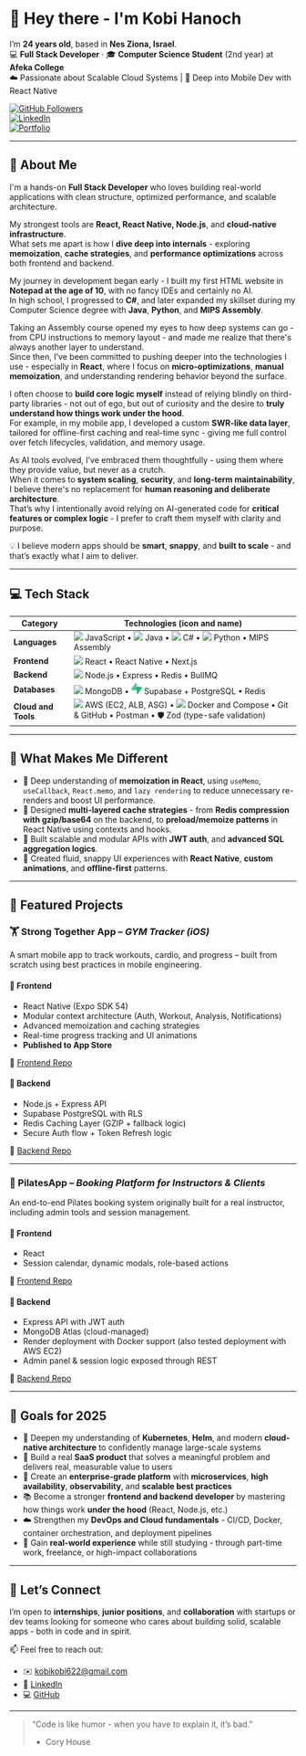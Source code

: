 # 👋 Hey there - I'm **Kobi Hanoch**

I’m **24 years old**, based in **Nes Ziona, Israel**.  
💻 **Full Stack Developer** · 🎓 **Computer Science Student** (2nd year) at **Afeka College**  
☁️ Passionate about Scalable Cloud Systems | 📱 Deep into Mobile Dev with React Native

[![GitHub Followers](https://img.shields.io/github/followers/kobihanoch?label=Followers&style=social)](https://github.com/kobihanoch)  
[![LinkedIn](https://img.shields.io/badge/LinkedIn-Connect-blue?logo=linkedin)](https://www.linkedin.com/in/kobi-hanoch-297522353/)  
[![Portfolio](https://img.shields.io/badge/GitHub-Portfolio-black?logo=github)](https://github.com/kobihanoch)

---

## 🚀 About Me

I'm a hands-on **Full Stack Developer** who loves building real-world applications with clean structure, optimized performance, and scalable architecture.

My strongest tools are **React, React Native, Node.js**, and **cloud-native infrastructure**.  
What sets me apart is how I **dive deep into internals** - exploring **memoization**, **cache strategies**, and **performance optimizations** across both frontend and backend.

My journey in development began early - I built my first HTML website in **Notepad at the age of 10**, with no fancy IDEs and certainly no AI.  
In high school, I progressed to **C#**, and later expanded my skillset during my Computer Science degree with **Java**, **Python**, and **MIPS Assembly**.

Taking an Assembly course opened my eyes to how deep systems can go - from CPU instructions to memory layout - and made me realize that there's always another layer to understand.  
Since then, I’ve been committed to pushing deeper into the technologies I use - especially in **React**, where I focus on **micro-optimizations**, **manual memoization**, and understanding rendering behavior beyond the surface.

I often choose to **build core logic myself** instead of relying blindly on third-party libraries - not out of ego, but out of curiosity and the desire to **truly understand how things work under the hood**.  
For example, in my mobile app, I developed a custom **SWR-like data layer**, tailored for offline-first caching and real-time sync - giving me full control over fetch lifecycles, validation, and memory usage.

As AI tools evolved, I’ve embraced them thoughtfully - using them where they provide value, but never as a crutch.  
When it comes to **system scaling**, **security**, and **long-term maintainability**, I believe there's no replacement for **human reasoning and deliberate architecture**.  
That’s why I intentionally avoid relying on AI-generated code for **critical features or complex logic** - I prefer to craft them myself with clarity and purpose.

💡 I believe modern apps should be **smart**, **snappy**, and **built to scale** - and that’s exactly what I aim to deliver.


---

## 💻 Tech Stack

| **Category** | **Technologies (icon and name)** |
| --- | --- |
| **Languages** | <img src="https://cdn.jsdelivr.net/gh/devicons/devicon/icons/javascript/javascript-original.svg" height="20"/> JavaScript • <img src="https://cdn.jsdelivr.net/gh/devicons/devicon/icons/java/java-original.svg" height="20"/> Java • <img src="https://cdn.jsdelivr.net/gh/devicons/devicon/icons/csharp/csharp-original.svg" height="20"/> C# • <img src="https://cdn.jsdelivr.net/gh/devicons/devicon/icons/python/python-original.svg" height="20"/> Python • MIPS Assembly |
| **Frontend** | <img src="https://cdn.jsdelivr.net/gh/devicons/devicon/icons/react/react-original.svg" height="20"/> React • React Native • Next.js |
| **Backend** | <img src="https://cdn.jsdelivr.net/gh/devicons/devicon/icons/nodejs/nodejs-original.svg" height="20"/> Node.js • Express • Redis • BullMQ |
| **Databases** | <img src="https://cdn.jsdelivr.net/gh/devicons/devicon/icons/mongodb/mongodb-original.svg" height="20"/> MongoDB • <img src="https://raw.githubusercontent.com/supabase/supabase/master/packages/common/assets/images/supabase-logo-icon.svg" height="20"/> Supabase + PostgreSQL • Redis |
| **Cloud and Tools** | <img src="https://cdn.jsdelivr.net/npm/simple-icons@v9/icons/amazonaws.svg" height="20"/> AWS (EC2, ALB, ASG) • <img src="https://cdn.jsdelivr.net/gh/devicons/devicon/icons/docker/docker-original.svg" height="20"/> Docker and Compose • Git & GitHub • Postman • 🛡 Zod (type-safe validation) |

---

## 🧠 What Makes Me Different

- 🔁 Deep understanding of **memoization in React**, using `useMemo`, `useCallback`, `React.memo`, and `lazy rendering` to reduce unnecessary re-renders and boost UI performance.
- 🧠 Designed **multi-layered cache strategies** - from **Redis compression with gzip/base64** on the backend, to **preload/memoize patterns** in React Native using contexts and hooks.
- 🧱 Built scalable and modular APIs with **JWT auth**, and **advanced SQL aggregation logics**.
- 📲 Created fluid, snappy UI experiences with **React Native**, **custom animations**, and **offline-first** patterns.

---

## 🌟 Featured Projects

### 🏋️ Strong Together App – *GYM Tracker (iOS)*

A smart mobile app to track workouts, cardio, and progress – built from scratch using best practices in mobile engineering.

#### 🔷 Frontend
- React Native (Expo SDK 54)
- Modular context architecture (Auth, Workout, Analysis, Notifications)
- Advanced memoization and caching strategies
- Real-time progress tracking and UI animations
- **Published to App Store**

🔗 [Frontend Repo](https://github.com/kobihanoch/Strong-Together-App)

#### 🔶 Backend
- Node.js + Express API
- Supabase PostgreSQL with RLS
- Redis Caching Layer (GZIP + fallback logic)
- Secure Auth flow + Token Refresh logic

🔗 [Backend Repo](https://github.com/kobihanoch/Strong-Together-Backend)

---

### 🤸 PilatesApp – *Booking Platform for Instructors & Clients*

An end-to-end Pilates booking system originally built for a real instructor, including admin tools and session management.

#### 🔷 Frontend
- React
- Session calendar, dynamic modals, role-based actions

🔗 [Frontend Repo](https://github.com/kobihanoch/pilatesapp-frontend)

#### 🔶 Backend
- Express API with JWT auth
- MongoDB Atlas (cloud-managed)
- Render deployment with Docker support (also tested deployment with AWS EC2)
- Admin panel & session logic exposed through REST

🔗 [Backend Repo](https://github.com/kobihanoch/pilatesapp-backend)

---

## 🎯 Goals for 2025

- 🧠 Deepen my understanding of **Kubernetes**, **Helm**, and modern **cloud-native architecture** to confidently manage large-scale systems
- 🧪 Build a real **SaaS product** that solves a meaningful problem and delivers real, measurable value to users
- 🧱 Create an **enterprise-grade platform** with **microservices**, **high availability**, **observability**, and **scalable best practices**
- 📚 Become a stronger **frontend and backend developer** by mastering how things work **under the hood** (React, Node.js, etc.)
- ☁️ Strengthen my **DevOps and Cloud fundamentals** - CI/CD, Docker, container orchestration, and deployment pipelines
- 💼 Gain **real-world experience** while still studying - through part-time work, freelance, or high-impact collaborations

---

## 🤝 Let’s Connect

I’m open to **internships**, **junior positions**, and **collaboration** with startups or dev teams looking for someone who cares about building solid, scalable apps - both in code and in spirit.

📫 Feel free to reach out:

- ✉️ [kobikobi622@gmail.com](mailto:kobikobi622@gmail.com)  
- 💼 [LinkedIn](https://www.linkedin.com/in/kobi-hanoch-297522353/)  
- 💻 [GitHub](https://github.com/kobihanoch)

---

> “Code is like humor - when you have to explain it, it’s bad.”  
> - Cory House
